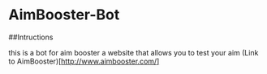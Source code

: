 # AimBooster-Bot
##Intructions

this is a bot for aim booster a website that allows you to test your aim
(Link to AimBooster)[http://www.aimbooster.com/]
